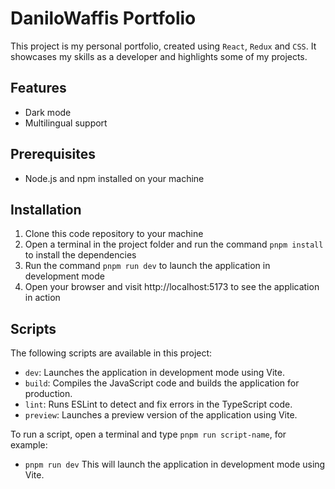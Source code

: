 # DaniloWaffis Portfolio

This project is my personal portfolio, created using `React`, `Redux` and `CSS`. It showcases my skills as a developer and highlights some of my projects.

## Features

- Dark mode
- Multilingual support


## Prerequisites

- Node.js and npm installed on your machine

## Installation

1. Clone this code repository to your machine
2. Open a terminal in the project folder and run the command `pnpm install`  to install the dependencies
3. Run the command `pnpm run dev`  to launch the application in development mode
4. Open your browser and visit http://localhost:5173 to see the application in action



## Scripts

The following scripts are available in this project:

- `dev`: Launches the application in development mode using Vite.
- `build`: Compiles the JavaScript code and builds the application for production.
- `lint`: Runs ESLint to detect and fix errors in the TypeScript code.
- `preview`: Launches a preview version of the application using Vite.

To run a script, open a terminal and type `pnpm run script-name`, for example:

- `pnpm run dev` This will launch the application in development mode using Vite.
